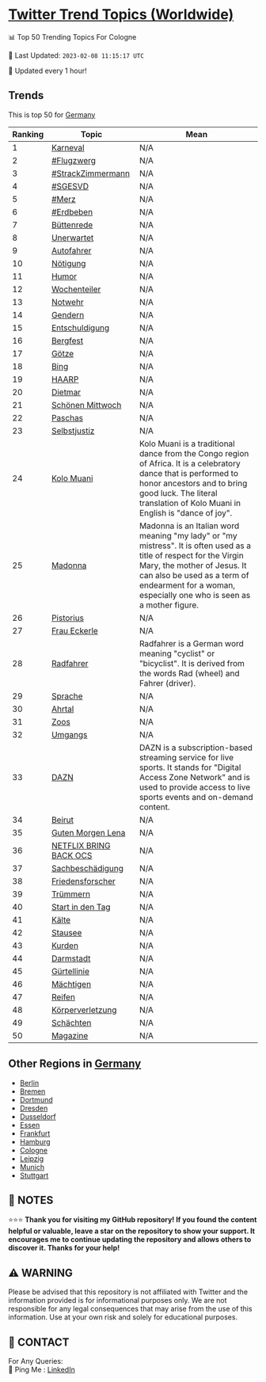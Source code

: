 [Twitter Trend Topics (Worldwide)](https://github.com/ErcinDedeoglu/Twitter-Trend-Topics)
==========


📊 Top 50 Trending Topics For Cologne

📆 Last Updated: `2023-02-08 11:15:17 UTC`

🔧 Updated every 1 hour!


## Trends

This is top 50 for [Germany](</Germany>)

| Ranking | Topic | Mean |
| ------- | ------------ | ------------ |
| 1 | [Karneval](http://twitter.com/search?q=Karneval) | N/A |
| 2 | [#Flugzwerg](http://twitter.com/search?q=%23Flugzwerg) | N/A |
| 3 | [#StrackZimmermann](http://twitter.com/search?q=%23StrackZimmermann) | N/A |
| 4 | [#SGESVD](http://twitter.com/search?q=%23SGESVD) | N/A |
| 5 | [#Merz](http://twitter.com/search?q=%23Merz) | N/A |
| 6 | [#Erdbeben](http://twitter.com/search?q=%23Erdbeben) | N/A |
| 7 | [Büttenrede](http://twitter.com/search?q=B%c3%bcttenrede) | N/A |
| 8 | [Unerwartet](http://twitter.com/search?q=Unerwartet) | N/A |
| 9 | [Autofahrer](http://twitter.com/search?q=Autofahrer) | N/A |
| 10 | [Nötigung](http://twitter.com/search?q=N%c3%b6tigung) | N/A |
| 11 | [Humor](http://twitter.com/search?q=Humor) | N/A |
| 12 | [Wochenteiler](http://twitter.com/search?q=Wochenteiler) | N/A |
| 13 | [Notwehr](http://twitter.com/search?q=Notwehr) | N/A |
| 14 | [Gendern](http://twitter.com/search?q=Gendern) | N/A |
| 15 | [Entschuldigung](http://twitter.com/search?q=Entschuldigung) | N/A |
| 16 | [Bergfest](http://twitter.com/search?q=Bergfest) | N/A |
| 17 | [Götze](http://twitter.com/search?q=G%c3%b6tze) | N/A |
| 18 | [Bing](http://twitter.com/search?q=Bing) | N/A |
| 19 | [HAARP](http://twitter.com/search?q=HAARP) | N/A |
| 20 | [Dietmar](http://twitter.com/search?q=Dietmar) | N/A |
| 21 | [Schönen Mittwoch](http://twitter.com/search?q=Sch%c3%b6nen+Mittwoch) | N/A |
| 22 | [Paschas](http://twitter.com/search?q=Paschas) | N/A |
| 23 | [Selbstjustiz](http://twitter.com/search?q=Selbstjustiz) | N/A |
| 24 | [Kolo Muani](http://twitter.com/search?q=Kolo+Muani) | Kolo Muani is a traditional dance from the Congo region of Africa. It is a celebratory dance that is performed to honor ancestors and to bring good luck. The literal translation of Kolo Muani in English is "dance of joy". |
| 25 | [Madonna](http://twitter.com/search?q=Madonna) | Madonna is an Italian word meaning "my lady" or "my mistress". It is often used as a title of respect for the Virgin Mary, the mother of Jesus. It can also be used as a term of endearment for a woman, especially one who is seen as a mother figure. |
| 26 | [Pistorius](http://twitter.com/search?q=Pistorius) | N/A |
| 27 | [Frau Eckerle](http://twitter.com/search?q=Frau+Eckerle) | N/A |
| 28 | [Radfahrer](http://twitter.com/search?q=Radfahrer) | Radfahrer is a German word meaning "cyclist" or "bicyclist". It is derived from the words Rad (wheel) and Fahrer (driver). |
| 29 | [Sprache](http://twitter.com/search?q=Sprache) | N/A |
| 30 | [Ahrtal](http://twitter.com/search?q=Ahrtal) | N/A |
| 31 | [Zoos](http://twitter.com/search?q=Zoos) | N/A |
| 32 | [Umgangs](http://twitter.com/search?q=Umgangs) | N/A |
| 33 | [DAZN](http://twitter.com/search?q=DAZN) | DAZN is a subscription-based streaming service for live sports. It stands for "Digital Access Zone Network" and is used to provide access to live sports events and on-demand content. |
| 34 | [Beirut](http://twitter.com/search?q=Beirut) | N/A |
| 35 | [Guten Morgen Lena](http://twitter.com/search?q=Guten+Morgen+Lena) | N/A |
| 36 | [NETFLIX BRING BACK OCS](http://twitter.com/search?q=NETFLIX+BRING+BACK+OCS) | N/A |
| 37 | [Sachbeschädigung](http://twitter.com/search?q=Sachbesch%c3%a4digung) | N/A |
| 38 | [Friedensforscher](http://twitter.com/search?q=Friedensforscher) | N/A |
| 39 | [Trümmern](http://twitter.com/search?q=Tr%c3%bcmmern) | N/A |
| 40 | [Start in den Tag](http://twitter.com/search?q=Start+in+den+Tag) | N/A |
| 41 | [Kälte](http://twitter.com/search?q=K%c3%a4lte) | N/A |
| 42 | [Stausee](http://twitter.com/search?q=Stausee) | N/A |
| 43 | [Kurden](http://twitter.com/search?q=Kurden) | N/A |
| 44 | [Darmstadt](http://twitter.com/search?q=Darmstadt) | N/A |
| 45 | [Gürtellinie](http://twitter.com/search?q=G%c3%bcrtellinie) | N/A |
| 46 | [Mächtigen](http://twitter.com/search?q=M%c3%a4chtigen) | N/A |
| 47 | [Reifen](http://twitter.com/search?q=Reifen) | N/A |
| 48 | [Körperverletzung](http://twitter.com/search?q=K%c3%b6rperverletzung) | N/A |
| 49 | [Schächten](http://twitter.com/search?q=Sch%c3%a4chten) | N/A |
| 50 | [Magazine](http://twitter.com/search?q=Magazine) | N/A |



## Other Regions in [Germany](</Germany>)

* [Berlin](</Germany/Berlin.md>)
* [Bremen](</Germany/Bremen.md>)
* [Dortmund](</Germany/Dortmund.md>)
* [Dresden](</Germany/Dresden.md>)
* [Dusseldorf](</Germany/Dusseldorf.md>)
* [Essen](</Germany/Essen.md>)
* [Frankfurt](</Germany/Frankfurt.md>)
* [Hamburg](</Germany/Hamburg.md>)
* [Cologne](</Germany/Cologne.md>)
* [Leipzig](</Germany/Leipzig.md>)
* [Munich](</Germany/Munich.md>)
* [Stuttgart](</Germany/Stuttgart.md>)



## 📝 NOTES

⭐⭐⭐ **Thank you for visiting my GitHub repository! If you found the content helpful or valuable, leave a star on the repository to show your support. It encourages me to continue updating the repository and allows others to discover it. Thanks for your help!**


## ⚠️ WARNING

Please be advised that this repository is not affiliated with Twitter and the information provided is for informational purposes only. We are not responsible for any legal consequences that may arise from the use of this information. Use at your own risk and solely for educational purposes.


## 📨 CONTACT

 For Any Queries:  
            🏓 Ping Me : [LinkedIn](https://www.linkedin.com/in/ercindedeoglu/)
